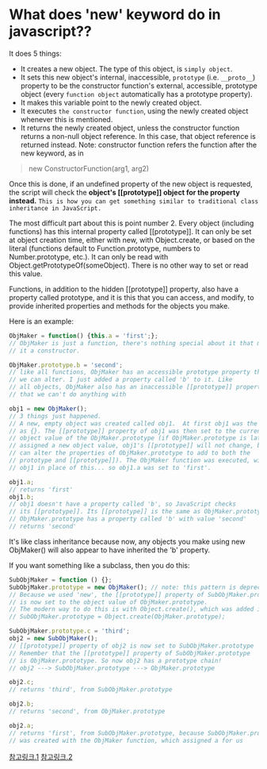 # What does 'new' keyword do in javascript??
It does 5 things:

- It creates a new object. The type of this object, is `simply object`.
- It sets this new object's internal, inaccessible, `prototype` (i.e. `__proto__`) property to be the constructor function's external, accessible, prototype object (every `function object` automatically has a prototype property).
- It makes this variable point to the newly created object.
- It executes `the constructor function`, using the newly created object whenever this is mentioned.
- It returns the newly created object, unless the constructor function returns a non-null object reference. In this case, that object reference is returned instead.
Note: constructor function refers the function after the new keyword, as in

>new ConstructorFunction(arg1, arg2)

Once this is done, if an undefined property of the new object is requested, the script will check the **object's [[prototype]] object for the property instead.** `This is how you can get something similar to traditional class inheritance in JavaScript.`

The most difficult part about this is point number 2. Every object (including functions) has this internal property called [[prototype]]. It can only be set at object creation time, either with new, with Object.create, or based on the literal (functions default to Function.prototype, numbers to Number.prototype, etc.). It can only be read with Object.getPrototypeOf(someObject). There is no other way to set or read this value.

Functions, in addition to the hidden [[prototype]] property, also have a property called prototype, and it is this that you can access, and modify, to provide inherited properties and methods for the objects you make.

Here is an example:
```javascript
ObjMaker = function() {this.a = 'first';};
// ObjMaker is just a function, there's nothing special about it that makes 
// it a constructor.

ObjMaker.prototype.b = 'second';
// like all functions, ObjMaker has an accessible prototype property that 
// we can alter. I just added a property called 'b' to it. Like 
// all objects, ObjMaker also has an inaccessible [[prototype]] property
// that we can't do anything with

obj1 = new ObjMaker();
// 3 things just happened.
// A new, empty object was created called obj1.  At first obj1 was the same
// as {}. The [[prototype]] property of obj1 was then set to the current
// object value of the ObjMaker.prototype (if ObjMaker.prototype is later
// assigned a new object value, obj1's [[prototype]] will not change, but you
// can alter the properties of ObjMaker.prototype to add to both the
// prototype and [[prototype]]). The ObjMaker function was executed, with
// obj1 in place of this... so obj1.a was set to 'first'.

obj1.a;
// returns 'first'
obj1.b;
// obj1 doesn't have a property called 'b', so JavaScript checks 
// its [[prototype]]. Its [[prototype]] is the same as ObjMaker.prototype
// ObjMaker.prototype has a property called 'b' with value 'second'
// returns 'second'
```
It's like class inheritance because now, any objects you make using new ObjMaker() will also appear to have inherited the 'b' property.

If you want something like a subclass, then you do this:
```javascript
SubObjMaker = function () {};
SubObjMaker.prototype = new ObjMaker(); // note: this pattern is deprecated!
// Because we used 'new', the [[prototype]] property of SubObjMaker.prototype
// is now set to the object value of ObjMaker.prototype.
// The modern way to do this is with Object.create(), which was added in ECMAScript 5:
// SubObjMaker.prototype = Object.create(ObjMaker.prototype);

SubObjMaker.prototype.c = 'third';  
obj2 = new SubObjMaker();
// [[prototype]] property of obj2 is now set to SubObjMaker.prototype
// Remember that the [[prototype]] property of SubObjMaker.prototype
// is ObjMaker.prototype. So now obj2 has a prototype chain!
// obj2 ---> SubObjMaker.prototype ---> ObjMaker.prototype

obj2.c;
// returns 'third', from SubObjMaker.prototype

obj2.b;
// returns 'second', from ObjMaker.prototype

obj2.a;
// returns 'first', from SubObjMaker.prototype, because SubObjMaker.prototype 
// was created with the ObjMaker function, which assigned a for us
```
[참고링크.1](http://stackoverflow.com/questions/1646698/what-is-the-new-keyword-in-javascript)
[참고링크.2](https://zeekat.nl/articles/constructors-considered-mildly-confusing.html)
